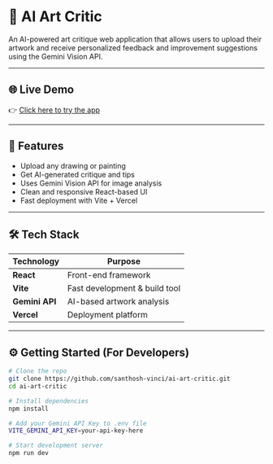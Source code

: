 # 🎨 AI Art Critic

An AI-powered art critique web application that allows users to upload their artwork and receive personalized feedback and improvement suggestions using the Gemini Vision API.

---

## 🌐 Live Demo

👉 [Click here to try the app](https://artcritic.vercel.app)

---

## 📸 Features

* Upload any drawing or painting
* Get AI-generated critique and tips
* Uses Gemini Vision API for image analysis
* Clean and responsive React-based UI
* Fast deployment with Vite + Vercel

---

## 🛠 Tech Stack

| Technology                    | Purpose                       |
| ----------------------------- | ----------------------------- |
| **React**                     | Front-end framework           |
| **Vite**                      | Fast development & build tool |
| **Gemini API**                | AI-based artwork analysis     |
| **Vercel**                    | Deployment platform           |


---

## ⚙️ Getting Started (For Developers)

```bash
# Clone the repo
git clone https://github.com/santhosh-vinci/ai-art-critic.git
cd ai-art-critic

# Install dependencies
npm install

# Add your Gemini API Key to .env file
VITE_GEMINI_API_KEY=your-api-key-here

# Start development server
npm run dev
```
